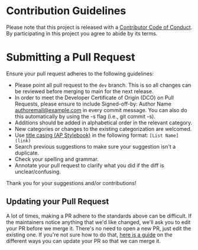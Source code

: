 # Contribution Guidelines

Please note that this project is released with a
[Contributor Code of Conduct](code-of-conduct.md). By participating in this
project you agree to abide by its terms.

# Submitting a Pull Request 

Ensure your pull request adheres to the following guidelines:

- Please point all pull request to the `dev` branch. This is so all changes can be reviewed before merging to main for the next release.
- In order to meet the Developer Certificate of Origin (DCO) on Pull Requests, please ensure to  include Signed-off-by: Author Name <authoremail@example.com> in every commit message. You can also do this automatically by using the -s flag (i.e., git commit -s).
- Additions should be added in alphabetical order in the relevant category.
- New categories or changes to the existing categorization are welcomed.
- Use [title casing (AP Stylebook)](https://en.wikipedia.org/wiki/Title_case#AP_Stylebook) in the following format: `[List Name](link)`
- Search previous suggestions to make sure your suggestion isn't a duplicate.
- Check your spelling and grammar.
- Annotate your pull request to clarify what you did if the diff is unclear/confusing.

Thank you for your suggestions and/or contributions!

## Updating your Pull Request

A lot of times, making a PR adhere to the standards above can be difficult.
If the maintainers notice anything that we'd like changed, we'll ask you to
edit your PR before we merge it. There's no need to open a new PR, just edit
the existing one. If you're not sure how to do that,
[here is a guide](https://github.com/RichardLitt/knowledge/blob/master/github/amending-a-commit-guide.md)
on the different ways you can update your PR so that we can merge it.
